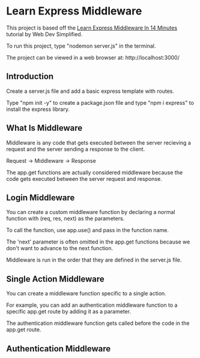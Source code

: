 # Learn Express Middleware

This project is based off the [Learn Express Middleware In 14 Minutes](https://www.youtube.com/watch?v=lY6icfhap2o) tutorial by Web Dev Simplified.

To run this project, type "nodemon server.js" in the terminal.

The project can be viewed in a web browser at: http://localhost:3000/


## Introduction

Create a server.js file and add a basic express template with routes.

Type "npm init -y" to create a package.json file and type "npm i express" to install the express library.


## What Is Middleware

Middleware is any code that gets executed between the server recieving a request and the server sending a response to the client.

Request -> Middleware -> Response

The app.get functions are actually considered middleware because the code gets executed between the server request and response. 


## Login Middleware 

You can create a custom middleware function by declaring a normal function with (req, res, next) as the parameters.

To call the function, use app.use() and pass in the function name.

The 'next' parameter is often omitted in the app.get functions because we don't want to advance to the next function.

Middleware is run in the order that they are defined in the server.js file.


## Single Action Middleware

You can create a middleware function specific to a single action.

For example, you can add an authentication middleware function to a specific app.get route by adding it as a parameter.

The authentication middleware function gets called before the code in the app.get route.


## Authentication Middleware






